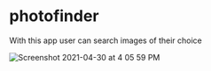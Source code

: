 # photofinder

With this app user can search images of their choice 

![Screenshot 2021-04-30 at 4 05 59 PM](https://user-images.githubusercontent.com/68472314/116684047-0e1beb80-a9ce-11eb-9ead-4616fc6b3d16.png)
